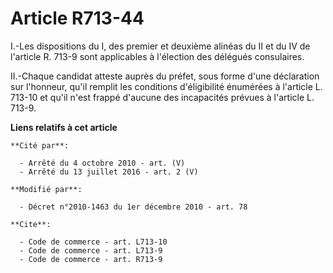 # Article R713-44

I.-Les dispositions du I, des premier et deuxième alinéas du II et du IV de l'article R. 713-9 sont applicables à l'élection
des délégués consulaires. 

II.-Chaque candidat atteste auprès du préfet, sous forme d'une déclaration sur l'honneur, qu'il remplit les conditions
d'éligibilité énumérées à l'article L. 713-10 et qu'il n'est frappé d'aucune des incapacités prévues à l'article L. 713-9.

**Liens relatifs à cet article**

	**Cité par**:

	  - Arrêté du 4 octobre 2010 - art. (V)
	  - Arrêté du 13 juillet 2016 - art. 2 (V)

	**Modifié par**:

	  - Décret n°2010-1463 du 1er décembre 2010 - art. 78

	**Cite**:

	  - Code de commerce - art. L713-10
	  - Code de commerce - art. L713-9
	  - Code de commerce - art. R713-9
